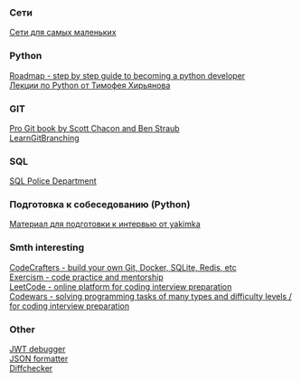 ### Сети
[Сети для самых маленьких](https://linkmeup.ru/blog/1188/ "перейти по ссылке")

### Python
[Roadmap - step by step guide to becoming a python developer](https://roadmap.sh/python "перейти по ссылке") <br>
[Лекции по Python от Тимофея Хирьянова](https://www.youtube.com/watch?v=fgf57Sa5A-A&list=PLRDzFCPr95fLuusPXwvOPgXzBL3ZTzybY "перейти по ссылке")

### GIT
[Pro Git book by Scott Chacon and Ben Straub](https://git-scm.com/book/ru/v2 "перейти по ссылке") <br>
[LearnGitBranching](https://learngitbranching.js.org/?locale=ru_RU "перейти по ссылке")

### SQL
[SQL Police Department](https://sqlpd.com/ "перейти по ссылке")

### Подготовка к собеседованию (Python)
[Материал для подготовки к интервью от yakimka](https://github.com/yakimka/python_interview_questions "перейти по ссылке")

### Smth interesting
[CodeCrafters - build your own Git, Docker, SQLite, Redis, etc](https://codecrafters.io/ "перейти по ссылке") <br>
[Exercism - сode practice and mentorship](https://exercism.org/ "перейти по ссылке") <br>
[LeetCode - online platform for coding interview preparation](https://leetcode.com/ "перейти по ссылке") <br>
[Codewars - solving programming tasks of many types and difficulty levels / for coding interview preparation](https://www.codewars.com/ "перейти по ссылке")

### Other
[JWT debugger](https://jwt.io/ "перейти по ссылке") <br>
[JSON formatter](https://jsonformatter.org/ "перейти по ссылке") <br>
[Diffchecker](https://www.diffchecker.com/ "перейти по ссылке") <br>
